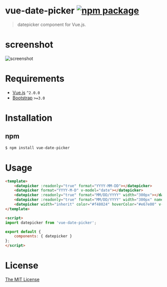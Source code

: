 # vue-date-picker [![npm package](https://img.shields.io/npm/v/vue-date-picker.svg)](https://www.npmjs.com/package/vue-date-picker)

> datepicker component for Vue.js.

# screenshot

![screenshot](screenshot.png)

# Requirements

- [Vue.js](https://github.com/yyx990803/vue) `^2.0.0`
- [Bootstrap](https://github.com/twbs/bootstrap) `>=3.0`

# Installation

## npm 
``` bash
$ npm install vue-date-picker
```

# Usage
``` html
<template>
    <datepicker :readonly="true" format="YYYY-MM-DD"></datepicker>
    <datepicker format="YYYY-M-D" v-model="date"></datepicker>
    <datepicker :readonly="true" format="MM/DD/YYYY" width="300px"></datepicker>
    <datepicker :readonly="true" format="MM/DD/YYYY" width="300px" name="date"></datepicker>
    <datepicker width="inherit" color="#f48024" hoverColor="#e67e00" v-model="date"></datepicker>
</template>

<script>
import datepicker from 'vue-date-picker';

export default {
    components: { datepicker }
};
</script>
```

# License

[The MIT License](http://opensource.org/licenses/MIT)
